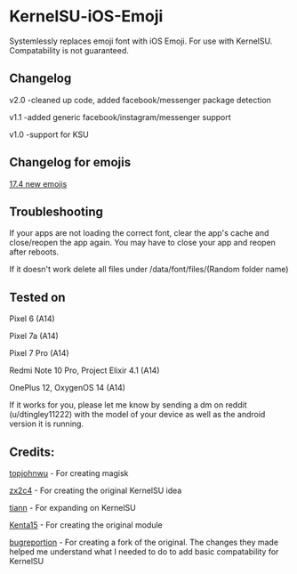 # KernelSU-iOS-Emoji
Systemlessly replaces emoji font with iOS Emoji. For use with KernelSU. Compatability is not guaranteed. 

## Changelog

v2.0
-cleaned up code, added facebook/messenger package detection

v1.1
-added generic facebook/instagram/messenger support

v1.0
-support for KSU

## Changelog for emojis
[17.4 new emojis](https://blog.emojipedia.org/ios-17-4-emoji-changelog/)

## Troubleshooting 
If your apps are not loading the correct font, clear the app's cache and close/reopen the app again. You may have to close your app and reopen after reboots. 

If it doesn't work delete all files under /data/font/files/(Random folder name) 

## Tested on
Pixel 6 (A14)

Pixel 7a (A14)

Pixel 7 Pro (A14)

Redmi Note 10 Pro, Project Elixir 4.1 (A14)

OnePlus 12, OxygenOS 14 (A14)

If it works for you, please let me know by sending a dm on reddit (u/dtingley11222) with the model of your device as well as the android version it is running.


## Credits:
[topjohnwu](https://github.com/topjohnwu) - For creating magisk

[zx2c4](https://forum.xda-developers.com/member.php?u=5434776) - For creating the original KernelSU idea

[tiann](https://github.com/tiann) - For expanding on KernelSU

[Kenta15](https://github.com/Keinta15) - For creating the original module

[bugreportion](https://github.com/bugreportion) - For creating a fork of the original. The changes they made helped me understand what I needed to do to add basic compatability for KernelSU

